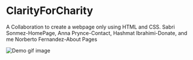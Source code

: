 # ClarityForCharity
A Collaboration to create a webpage only using HTML and CSS.  Sabri Sonmez-HomePage, Anna Prynce-Contact, Hashmat Ibrahimi-Donate, and me Norberto Fernandez-About Pages




<img width="auto" alt="Demo gif image" src="./Clarity4Charity.gif">
